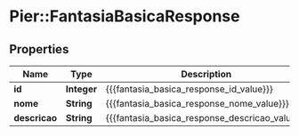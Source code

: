 # Pier::FantasiaBasicaResponse

## Properties
Name | Type | Description | Notes
------------ | ------------- | ------------- | -------------
**id** | **Integer** | {{{fantasia_basica_response_id_value}}} | [optional] 
**nome** | **String** | {{{fantasia_basica_response_nome_value}}} | [optional] 
**descricao** | **String** | {{{fantasia_basica_response_descricao_value}}} | [optional] 



